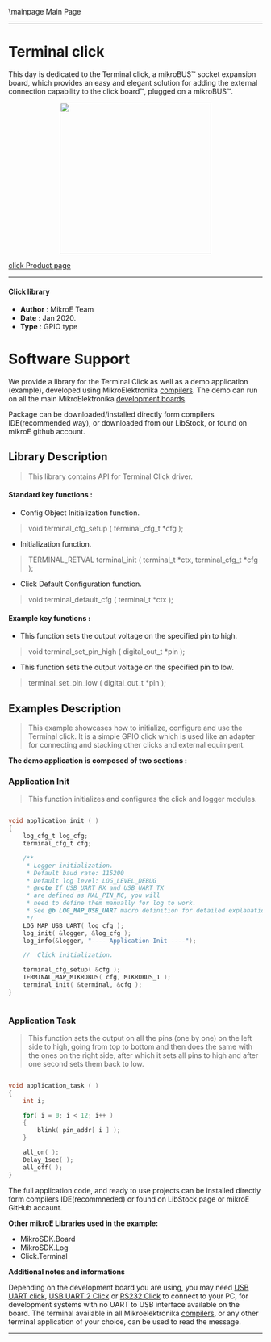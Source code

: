 \mainpage Main Page
 
---
# Terminal click

This day is dedicated to the Terminal click, a mikroBUS™ socket expansion board, which provides an easy and elegant solution for adding the external connection capability to the click board™, plugged on a mikroBUS™.

<p align="center">
  <img src="https://download.mikroe.com/images/click_for_ide/terminal_click.png" height=300px>
</p>

[click Product page](https://www.mikroe.com/terminal-click)

---

#### Click library 

- **Author**        : MikroE Team
- **Date**          : Jan 2020.
- **Type**          : GPIO type

# Software Support

We provide a library for the Terminal Click 
as well as a demo application (example), developed using MikroElektronika 
[compilers](https://shop.mikroe.com/compilers). 
The demo can run on all the main MikroElektronika [development boards](https://shop.mikroe.com/development-boards).

Package can be downloaded/installed directly form compilers IDE(recommended way), or downloaded from our LibStock, or found on mikroE github account. 

## Library Description

> This library contains API for Terminal Click driver.

#### Standard key functions :

- Config Object Initialization function.
> void terminal_cfg_setup ( terminal_cfg_t *cfg ); 
 
- Initialization function.
> TERMINAL_RETVAL terminal_init ( terminal_t *ctx, terminal_cfg_t *cfg );

- Click Default Configuration function.
> void terminal_default_cfg ( terminal_t *ctx );


#### Example key functions :

- This function sets the output voltage on the specified pin to high.
> void terminal_set_pin_high ( digital_out_t *pin );
 
- This function sets the output voltage on the specified pin to low.
> terminal_set_pin_low ( digital_out_t *pin );

## Examples Description

> This example showcases how to initialize, configure and use the Terminal click. It is a simple
  GPIO click which is used like an adapter for connecting and stacking other clicks and external
  equimpent. 

**The demo application is composed of two sections :**

### Application Init 

> This function initializes and configures the click and logger modules.

```c

void application_init ( )
{
    log_cfg_t log_cfg;
    terminal_cfg_t cfg;

    /** 
     * Logger initialization.
     * Default baud rate: 115200
     * Default log level: LOG_LEVEL_DEBUG
     * @note If USB_UART_RX and USB_UART_TX 
     * are defined as HAL_PIN_NC, you will 
     * need to define them manually for log to work. 
     * See @b LOG_MAP_USB_UART macro definition for detailed explanation.
     */
    LOG_MAP_USB_UART( log_cfg );
    log_init( &logger, &log_cfg );
    log_info(&logger, "---- Application Init ----");

    //  Click initialization.

    terminal_cfg_setup( &cfg );
    TERMINAL_MAP_MIKROBUS( cfg, MIKROBUS_1 );
    terminal_init( &terminal, &cfg );
}
  
```

### Application Task

> This function sets the output on all the pins (one by one) on the left side to high, going
  from top to bottom and then does the same with the ones on the right side, after which it 
  sets all pins to high and after one second sets them back to low.

```c

void application_task ( )
{
    int i;

    for( i = 0; i < 12; i++ )
    {
        blink( pin_addr[ i ] );
    }

    all_on( );
    Delay_1sec( );
    all_off( );
} 

``` 

The full application code, and ready to use projects can be  installed directly form compilers IDE(recommneded) or found on LibStock page or mikroE GitHub accaunt.

**Other mikroE Libraries used in the example:** 

- MikroSDK.Board
- MikroSDK.Log
- Click.Terminal

**Additional notes and informations**

Depending on the development board you are using, you may need 
[USB UART click](https://shop.mikroe.com/usb-uart-click), 
[USB UART 2 Click](https://shop.mikroe.com/usb-uart-2-click) or 
[RS232 Click](https://shop.mikroe.com/rs232-click) to connect to your PC, for 
development systems with no UART to USB interface available on the board. The 
terminal available in all Mikroelektronika 
[compilers](https://shop.mikroe.com/compilers), or any other terminal application 
of your choice, can be used to read the message.

---
